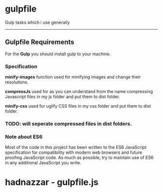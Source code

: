 # gulpfile
Gulp tasks which i use generally

---


## Gulpfile Requirements

For the **Gulp** you should install gulp to your machine. 

### Specification

**minify-images** function used for minifying images and change their resolutions. 

**compressJs** used for as you can understand from the name compressing Javascript files in my js folder and put them to dist folder. 

**minify-css** used for uglify CSS files in my css folder and put them to dist folder. 

### TODO: will seperate compressed files in dist folders. 


### Note about ES6

Most of the code in this project has been written to the ES6 JavaScript specification for compatibility with modern web browsers and future proofing JavaScript code. As much as possible, try to maintain use of ES6 in any additional JavaScript you write. 



# hadnazzar - gulpfile.js
